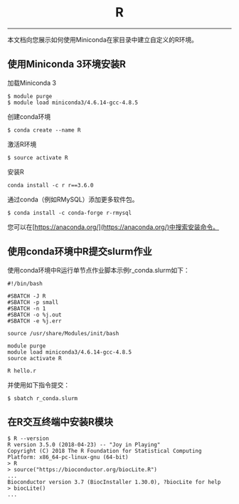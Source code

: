 # <center>R</center>

-----------

本文档向您展示如何使用Miniconda在家目录中建立自定义的R环境。

## 使用Miniconda 3环境安装R

加载Miniconda 3

```
$ module purge
$ module load miniconda3/4.6.14-gcc-4.8.5
```

创建conda环境

```
$ conda create --name R
```

激活R环境

```
$ source activate R
```

安装R

```
conda install -c r r==3.6.0
```

通过conda（例如RMySQL）添加更多软件包。

```
$ conda install -c conda-forge r-rmysql
```

您可以在[https://anaconda.org/](https://anaconda.org/)中搜索安装命令。

## 使用conda环境中R提交slurm作业

使用conda环境中R运行单节点作业脚本示例r_conda.slurm如下：

```
#!/bin/bash

#SBATCH -J R
#SBATCH -p small
#SBATCH -n 1
#SBATCH -o %j.out
#SBATCH -e %j.err

source /usr/share/Modules/init/bash

module purge
module load miniconda3/4.6.14-gcc-4.8.5
source activate R

R hello.r
```

并使用如下指令提交：

```
$ sbatch r_conda.slurm
```

## 在R交互终端中安装R模块
```
$ R --version
R version 3.5.0 (2018-04-23) -- "Joy in Playing"
Copyright (C) 2018 The R Foundation for Statistical Computing
Platform: x86_64-pc-linux-gnu (64-bit)
> R
> source("https://bioconductor.org/biocLite.R")                    
...  
Bioconductor version 3.7 (BiocInstaller 1.30.0), ?biocLite for help
> biocLite()                  
...
```
